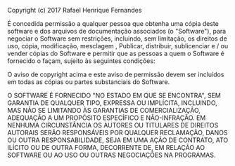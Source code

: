 Copyright (c) 2017 Rafael Henrique Fernandes

É concedida permissão a qualquer pessoa que obtenha uma cópia deste software e dos arquivos de documentação associados (o "Software"),
para negociar o Software sem restrições, incluindo, sem limitação, os direitos de uso, cópia, modificação, mesclagem ,
Publicar, distribuir, sublicenciar e / ou vender cópias do Software e permitir que as pessoas a quem o Software é fornecido o façam,
sujeito às seguintes condições:

O aviso de copyright acima e este aviso de permissão devem ser incluídos em todas as cópias ou partes substanciais do Software.

O SOFTWARE É FORNECIDO "NO ESTADO EM QUE SE ENCONTRA", SEM GARANTIA DE QUALQUER TIPO, EXPRESSA OU IMPLÍCITA, INCLUINDO,
MAS NÃO SE LIMITANDO ÀS GARANTIAS DE COMERCIALIZAÇÃO, ADEQUAÇÃO A UM PROPÓSITO ESPECÍFICO E NÃO-INFRAÇÃO.
EM NENHUMA CIRCUNSTÂNCIA OS AUTORES OU TITULARES DE DIREITOS AUTORAIS SERÃO RESPONSÁVEIS POR QUALQUER RECLAMAÇÃO, 
DANOS OU OUTRA RESPONSABILIDADE, SEJA EM UMA AÇÃO DE CONTRATO, ATO ILÍCITO OU DE OUTRA FORMA, DECORRENTE DE, 
EM RELAÇÃO AO SOFTWARE OU AO USO OU OUTRAS NEGOCIAÇÕES NA PROGRAMAS.
